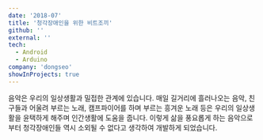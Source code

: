 ```yaml
---
date: '2018-07'
title: '청각장애인을 위한 비트조끼'
github: ''
external: ''
tech:
  - Android
  - Arduino
company: 'dongseo'
showInProjects: true
---
```


음악은 우리의 일상생활과 밀접한 관계에 있습니다. 매일 길거리에 흘러나오는 음악, 친구들과 어울려 부르는 노래, 캠프파이어를 하며 부르는 흥겨운 노래 등은 우리의 일상생활을 윤택하게 해주며 인간생활에 도움을 줍니다. 이렇게 삶을 풍요롭게 하는 음악으로부터 청각장애인들 역시 소외될 수 없다고 생각하여 개발하게 되었습니다.

